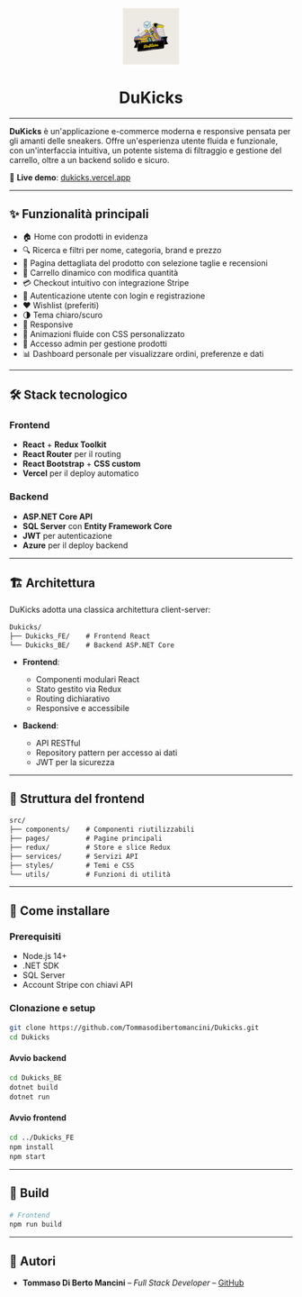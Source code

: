 <p align="center">
<img src="Dukicks_FE/public/assets/img/DuKicks.png" width="100" alt="DuKicks Logo">
</p>

<h1 align="center">DuKicks</h1>

---

**DuKicks** è un'applicazione e-commerce moderna e responsive pensata per gli amanti delle sneakers. Offre un'esperienza utente fluida e funzionale, con un'interfaccia intuitiva, un potente sistema di filtraggio e gestione del carrello, oltre a un backend solido e sicuro.

🔗 **Live demo**: [dukicks.vercel.app](https://dukicks.vercel.app)

---

## ✨ Funzionalità principali

- 🏠 Home con prodotti in evidenza
- 🔍 Ricerca e filtri per nome, categoria, brand e prezzo
- 👟 Pagina dettagliata del prodotto con selezione taglie e recensioni
- 🛒 Carrello dinamico con modifica quantità
- 💳 Checkout intuitivo con integrazione Stripe
- 👤 Autenticazione utente con login e registrazione
- ❤️ Wishlist (preferiti)
- 🌗 Tema chiaro/scuro
- 📱 Responsive
- 🎨 Animazioni fluide con CSS personalizzato
- 🔐 Accesso admin per gestione prodotti
- 📊 Dashboard personale per visualizzare ordini, preferenze e dati

---

## 🛠️ Stack tecnologico

### Frontend

- **React** + **Redux Toolkit**
- **React Router** per il routing
- **React Bootstrap** + **CSS custom**
- **Vercel** per il deploy automatico

### Backend

- **ASP.NET Core API**
- **SQL Server** con **Entity Framework Core**
- **JWT** per autenticazione
- **Azure** per il deploy backend

---

## 🏗️ Architettura

DuKicks adotta una classica architettura client-server:

```
Dukicks/
├── Dukicks_FE/    # Frontend React
└── Dukicks_BE/    # Backend ASP.NET Core
```

- **Frontend**:

  - Componenti modulari React
  - Stato gestito via Redux
  - Routing dichiarativo
  - Responsive e accessibile

- **Backend**:
  - API RESTful
  - Repository pattern per accesso ai dati
  - JWT per la sicurezza

---

## 📁 Struttura del frontend

```
src/
├── components/    # Componenti riutilizzabili
├── pages/         # Pagine principali
├── redux/         # Store e slice Redux
├── services/      # Servizi API
├── styles/        # Temi e CSS
└── utils/         # Funzioni di utilità
```

---

## 🚀 Come installare

### Prerequisiti

- Node.js 14+
- .NET SDK
- SQL Server
- Account Stripe con chiavi API

### Clonazione e setup

```bash
git clone https://github.com/Tommasodibertomancini/Dukicks.git
cd Dukicks
```

#### Avvio backend

```bash
cd Dukicks_BE
dotnet build
dotnet run
```

#### Avvio frontend

```bash
cd ../Dukicks_FE
npm install
npm start
```

---

## 🔨 Build

```bash
# Frontend
npm run build
```

---

## 👥 Autori

- **Tommaso Di Berto Mancini** – _Full Stack Developer_ – [GitHub](https://github.com/Tommasodibertomancini)
